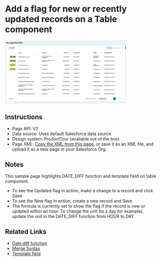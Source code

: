 # Add a flag for new or recently updated records on a Table component

<img src="new-updated-flag.png" width="400"></img>

## Instructions
- Page API:  V2
- Data source: Uses default Salesforce data source
- Design system: ProductTour (available out of the box)
- Page XML:  [Copy the XML from this page](NewUpdatedFlag.xml), or save it as an XML file, and upload it as a new page in your Salesforce Org.  

## Notes
This sample page highlights DATE_DIFF function and template field on table component.
- To see the Updated flag in action, make a change to a record and click Save
- To see the New flag in action, create a new record and Save
- The formula is currently set to show the flag if the record is new or updated within an hour. To change the unit (to a day for example), update the unit in the DATE_DIFF function from HOUR to DAY


## Related Links
- [Date diff function](https://docs.skuid.com/latest/en/skuid/formula-function.html#date-time-format-and-manipulation)
- [Merge Syntax](https://docs.skuid.com/latest/v2/en/skuid/merge-syntax/#conditional-merge-expressions)
- [Template field](https://docs.skuid.com/latest/v2/en/skuid/fields/#template-fields)
